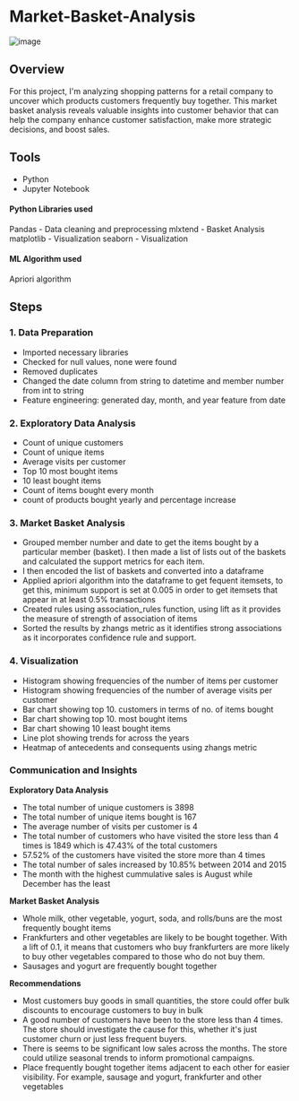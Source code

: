 # Market-Basket-Analysis
![image](https://github.com/user-attachments/assets/b956acd2-1a86-405e-bc99-d8ff5dfc4b54)
## Overview
For this project, I'm analyzing shopping patterns for a retail company to uncover which products customers frequently buy together. This market basket analysis reveals valuable insights into customer behavior that can help the company enhance customer satisfaction, make more strategic decisions, and boost sales.

## Tools
- Python
- Jupyter Notebook
#### Python Libraries used
Pandas - Data cleaning and preprocessing
mlxtend - Basket Analysis
matplotlib - Visualization
seaborn - Visualization
#### ML Algorithm used
Apriori algorithm

## Steps
### 1. Data Preparation
- Imported necessary libraries
- Checked for null values, none were found
- Removed duplicates
- Changed the date column from string to datetime and member number from int to string
- Feature engineering: generated day, month, and year feature from date

### 2. Exploratory Data Analysis
- Count of unique customers
- Count of unique items
- Average visits per customer
- Top 10 most bought items
- 10 least bought items
- Count of items bought every month
- count of products bought yearly and percentage increase

### 3. Market Basket Analysis
- Grouped member number and date to get the items bought by a particular member (basket). I then made a list of lists out of the baskets and calculated the support metrics for each item.
- I then encoded the list of baskets and converted into a dataframe
- Applied apriori algorithm into the dataframe to get fequent itemsets, to get this, minimum support is set at 0.005 in order to get itemsets that appear in at least 0.5% transactions
- Created rules using association_rules function, using lift as it provides the measure of strength of association of items
- Sorted the results by zhangs metric as it identifies  strong associations as it incorporates confidence rule and support.

### 4. Visualization
- Histogram showing frequencies of the number of items per customer
- Histogram showing frequencies of the number of average visits per customer
- Bar chart showing  top 10. customers in terms of no. of items bought
- Bar chart showing top 10. most bought items
- Bar chart showing 10 least bought items
- Line plot showing trends for across the years
- Heatmap of antecedents and consequents using zhangs metric

### Communication and Insights
**Exploratory Data Analysis**
- The total number of unique customers is 3898
- The total number of unique items bought is 167
- The average number of visits per customer is 4
- The total number of customers who have visited the store less than 4 times is 1849 which is 47.43% of the total customers
- 57.52% of the customers have visited the store more than 4 times
- The total number of sales increased by 10.85% between 2014 and 2015
- The month with the highest cummulative sales is August while December has the least

**Market Basket Analysis**
- Whole milk, other vegetable, yogurt, soda, and rolls/buns are the most frequently bought items
- Frankfurters and other vegetables are likely to  be bought together. With a lift of 0.1, it means that customers who buy frankfurters are more likely to buy other vegetables compared to those who do not buy them.
- Sausages and yogurt are frequently bought together

**Recommendations**
- Most customers buy goods in small quantities, the store could offer bulk discounts to encourage customers to buy in bulk
- A good number of customers have been to the store less than 4 times. The store should investigate the cause for this, whether it's just customer churn or just less frequent buyers.
- There is seems to be significant low sales across the months. The store could utilize seasonal trends to inform promotional campaigns.
- Place frequently bought together items adjacent to each other for easier visibility. For example, sausage and yogurt, frankfurter and other vegetables

